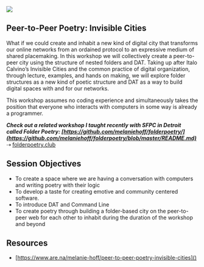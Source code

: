 ![](https://github.com/melaniehoff/Peer-to-Peer-Poetry/blob/master/folder-cities.jpg)

## Peer-to-Peer Poetry: Invisible Cities

What if we could create and inhabit a new kind of digital city that transforms our online networks from an ordained protocol to an expressive medium of shared placemaking. In this workshop we will collectively create a peer-to-peer city using the structure of nested folders and DAT. Taking up after Italo Calvino’s Invisible Cities and the common practice of digital organization, through lecture, examples, and hands on making, we will explore folder structures as a new kind of poetic structure and DAT as a way to build digital spaces with and for our networks.


This workshop assumes no coding experience and simultaneously takes the position that everyone who interacts with computers in some way is already a programmer.
 

**_Check out a related workshop I taught recently with SFPC in Detroit called Folder Poetry: [https://github.com/melaniehoff/folderpoetry/](https://github.com/melaniehoff/folderpoetry/blob/master/README.md)_**
⇢ [folderpoetry.club](http://www.folderpoetry.club)

## Session Objectives

- To create a space where we are having a conversation with computers and writing poetry with their logic
- To develop a taste for creating emotive and community centered software.
- To introduce DAT and Command Line
- To create poetry through building a folder-based city on the peer-to-peer web for each other to inhabit during the duration of the workshop and beyond


## Resources
- [https://www.are.na/melanie-hoff/peer-to-peer-poetry-invisible-cities]()



